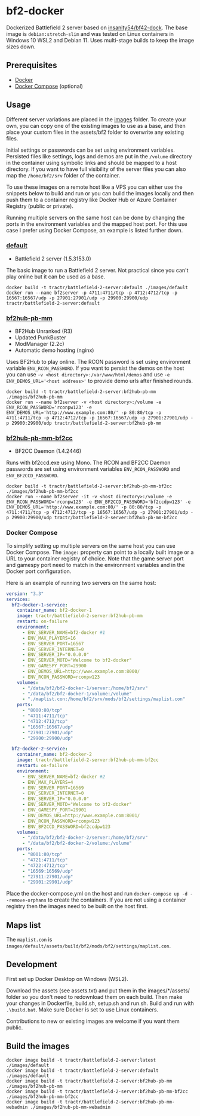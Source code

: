# bf2-docker

Dockerized Battlefield 2 server based on [insanity54/bf42-dock](https://github.com/insanity54/bf42-dock). The base image is `debian:stretch-slim` and was tested on Linux containers in Windows 10 WSL2 and Debian 11. Uses multi-stage builds to keep the image sizes down.

## Prerequisites

- [Docker](https://docker.com/)
- [Docker Compose](https://docs.docker.com/compose/) (optional)

## Usage

Different server variations are placed in the [images](https://github.com/tractr/battlefield-2-server/tree/master/images) folder. To create your own, you can copy one of the existing images to use as a base, and then place your custom files in the assets/bf2 folder to overwrite any existing files.

Initial settings or passwords can be set using environment variables. Persisted files like settings, logs and demos are put in the `/volume` directory in the container using symbolic links and should be mapped to a host directory. If you want to have full visibility of the server files you can also map the `/home/bf2/srv` folder of the container.

To use these images on a remote host like a VPS you can either use the snippets below to build and run or you can build the images locally and then push them to a container registry like Docker Hub or Azure Container Registry (public or private).

Running multiple servers on the same host can be done by changing the ports in the environment variables and the mapped host port. For this use case I prefer using Docker Compose, an example is listed further down.

### [default](https://github.com/tractr/battlefield-2-server/tree/master/images/default)

- Battlefield 2 server (1.5.3153.0)

The basic image to run a Battlefield 2 server. Not practical since you can't play online but it can be used as a base.

```
docker build -t tractr/battlefield-2-server:default ./images/default
docker run --name bf2server -p 4711:4711/tcp -p 4712:4712/tcp -p 16567:16567/udp -p 27901:27901/udp -p 29900:29900/udp tractr/battlefield-2-server:default
```

### [bf2hub-pb-mm](https://github.com/tractr/battlefield-2-server/tree/master/images/bf2hub-pb-mm)

- BF2Hub Unranked (R3)
- Updated PunkBuster
- ModManager (2.2c)
- Automatic demo hosting (nginx)

Uses BF2Hub to play online. The RCON password is set using environment variable `ENV_RCON_PASSWORD`. If you want to persist the demos on the host you can use `-v <host directory>:/var/www/html/demos` and use `-e ENV_DEMOS_URL='<host address>'` to provide demo urls after finished rounds.

```
docker build -t tractr/battlefield-2-server:bf2hub-pb-mm ./images/bf2hub-pb-mm
docker run --name bf2server -v <host directory>:/volume -e ENV_RCON_PASSWORD='rconpw123' -e ENV_DEMOS_URL='http://www.example.com:80/' -p 80:80/tcp -p 4711:4711/tcp -p 4712:4712/tcp -p 16567:16567/udp -p 27901:27901/udp -p 29900:29900/udp tractr/battlefield-2-server:bf2hub-pb-mm
```

### [bf2hub-pb-mm-bf2cc](https://github.com/tractr/battlefield-2-server/tree/master/images/bf2hub-pb-mm-bf2cc)

- BF2CC Daemon (1.4.2446)

Runs with bf2ccd.exe using Mono. The RCON and BF2CC Daemon passwords are set using environment variables `ENV_RCON_PASSWORD` and `ENV_BF2CCD_PASSWORD`.

```
docker build -t tractr/battlefield-2-server:bf2hub-pb-mm-bf2cc ./images/bf2hub-pb-mm-bf2cc
docker run --name bf2server -it -v <host directory>:/volume -e ENV_RCON_PASSWORD='rconpw123' -e ENV_BF2CCD_PASSWORD='bf2ccdpw123' -e ENV_DEMOS_URL='http://www.example.com:80/' -p 80:80/tcp -p 4711:4711/tcp -p 4712:4712/tcp -p 16567:16567/udp -p 27901:27901/udp -p 29900:29900/udp tractr/battlefield-2-server:bf2hub-pb-mm-bf2cc
```

### Docker Compose

To simplify setting up multiple servers on the same host you can use Docker Compose. The `image:` property can point to a locally built image or a URL to your container registry of choice. Note that the game server port and gamespy port need to match in the environment variables and in the Docker port configuration.

Here is an example of running two servers on the same host:

```yaml
version: "3.3"
services:
  bf2-docker-1-service:
    container_name: bf2-docker-1
    image: tractr/battlefield-2-server:bf2hub-pb-mm
    restart: on-failure
    environment:
      - ENV_SERVER_NAME=bf2-docker #1
      - ENV_MAX_PLAYERS=16
      - ENV_SERVER_PORT=16567
      - ENV_SERVER_INTERNET=0
      - ENV_SERVER_IP="0.0.0.0"
      - ENV_SERVER_MOTD="Welcome to bf2-docker"
      - ENV_GAMESPY_PORT=29900
      - ENV_DEMOS_URL=http://www.example.com:8000/
      - ENV_RCON_PASSWORD=rconpw123
    volumes:
      - "/data/bf2/bf2-docker-1/server:/home/bf2/srv"
      - "/data/bf2/bf2-docker-1/volume:/volume"
      - "./maplist.con:/home/bf2/srv/mods/bf2/settings/maplist.con"
    ports:
      - "8000:80/tcp"
      - "4711:4711/tcp"
      - "4712:4712/tcp"
      - "16567:16567/udp"
      - "27901:27901/udp"
      - "29900:29900/udp"

  bf2-docker-2-service:
    container_name: bf2-docker-2
    image: tractr/battlefield-2-server:bf2hub-pb-mm-bf2cc
    restart: on-failure
    environment:
      - ENV_SERVER_NAME=bf2-docker #2
      - ENV_MAX_PLAYERS=4
      - ENV_SERVER_PORT=16569
      - ENV_SERVER_INTERNET=0
      - ENV_SERVER_IP="0.0.0.0"
      - ENV_SERVER_MOTD="Welcome to bf2-docker"
      - ENV_GAMESPY_PORT=29901
      - ENV_DEMOS_URL=http://www.example.com:8001/
      - ENV_RCON_PASSWORD=rconpw123
      - ENV_BF2CCD_PASSWORD=bf2ccdpw123
    volumes:
      - "/data/bf2/bf2-docker-2/server:/home/bf2/srv"
      - "/data/bf2/bf2-docker-2/volume:/volume"
    ports:
      - "8001:80/tcp"
      - "4721:4711/tcp"
      - "4722:4712/tcp"
      - "16569:16569/udp"
      - "27911:27901/udp"
      - "29901:29901/udp"
```

Place the docker-compose.yml on the host and run `docker-compose up -d --remove-orphans` to create the containers. If you are not using a container registry then the images need to be built on the host first.

## Maps list

The `maplist.con` is `images/default/assets/build/bf2/mods/bf2/settings/maplist.con`.

## Development

First set up Docker Desktop on Windows (WSL2).

Download the assets (see assets.txt) and put them in the images/\*/assets/ folder so you don't need to redownload them on each build. Then make your changes in Dockerfile, build.sh, setup.sh and run.sh. Build and run with `.\build.bat`. Make sure Docker is set to use Linux containers.

Contributions to new or existing images are welcome if you want them public.

## Build the images

```shell
docker image build -t tractr/battlefield-2-server:latest ./images/default
docker image build -t tractr/battlefield-2-server:default ./images/default
docker image build -t tractr/battlefield-2-server:bf2hub-pb-mm ./images/bf2hub-pb-mm
docker image build -t tractr/battlefield-2-server:bf2hub-pb-mm-bf2cc ./images/bf2hub-pb-mm-bf2cc
docker image build -t tractr/battlefield-2-server:bf2hub-pb-mm-webadmin ./images/bf2hub-pb-mm-webadmin
```
